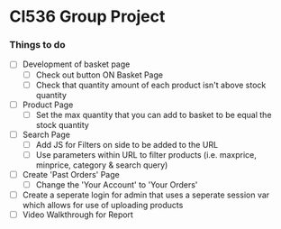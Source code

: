 # CI536 Group Project

### Things to do
- [ ] Development of basket page
    - [ ] Check out button ON Basket Page
    - [ ] Check that quantity amount of each product isn't above stock quantity
- [ ] Product Page
    - [ ] Set the max quantity that you can add to basket to be equal the stock quantity
- [ ] Search Page
    - [ ] Add JS for Filters on side to be added to the URL
    - [ ] Use parameters within URL to filter products (i.e. maxprice, minprice, category & search query)
- [ ] Create 'Past Orders' Page
    - [ ] Change the 'Your Account' to 'Your Orders'
- [ ] Create a seperate login for admin that uses a seperate session var which allows for use of uploading products
- [ ] Video Walkthrough for Report